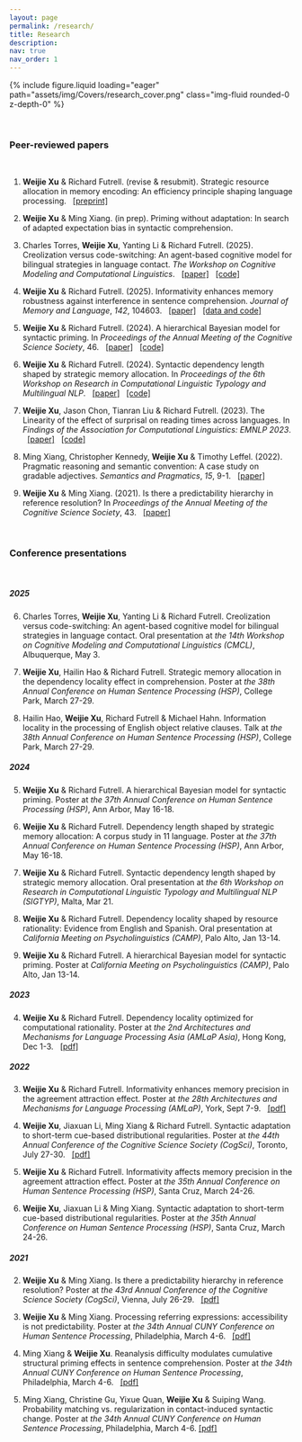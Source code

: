 ```yaml
---
layout: page
permalink: /research/
title: Research
description: 
nav: true
nav_order: 1
---
```


{% include figure.liquid loading="eager" path="assets/img/Covers/research_cover.png" class="img-fluid rounded-0 z-depth-0" %}

<p>&nbsp;</p>

### Peer-reviewed papers 
<p>&nbsp;</p>

1. **Weijie Xu** & Richard Futrell. (revise & resubmit). Strategic resource allocation in memory encoding: An efficiency principle shaping language processing. &nbsp; [[preprint]](https://arxiv.org/abs/2503.14728)

1. **Weijie Xu** & Ming Xiang. (in prep). Priming without adaptation: In search of adapted expectation bias in syntactic comprehension.

1. Charles Torres, **Weijie Xu**, Yanting Li & Richard Futrell. (2025). Creolization versus code-switching: An agent-based cognitive model for bilingual strategies in language contact. *The Workshop on Cognitive Modeling and Computational Linguistics*.  &nbsp; [[paper]](https://aclanthology.org/2025.cmcl-1.25/) &nbsp; [[code]](https://github.com/cj-torres/creolization-codeswitching)

1. **Weijie Xu** & Richard Futrell. (2025). Informativity enhances memory robustness against interference in sentence comprehension. *Journal of Memory and Language*, *142*, 104603. &nbsp; [[paper]](https://www.sciencedirect.com/science/article/pii/S0749596X24001062) &nbsp; [[data and code]](https://osf.io/e5dsv/)

1. **Weijie Xu** & Richard Futrell. (2024). A hierarchical Bayesian model for syntactic priming. In *Proceedings of the Annual Meeting of the Cognitive Science Society*, 46. &nbsp; [[paper]](https://escholarship.org/uc/item/9cc8p5fk) &nbsp; [[code]](https://github.com/weijiexu-charlie/HBM-for-syntactic-priming-CogSci24)

1. **Weijie Xu** & Richard Futrell. (2024). Syntactic dependency length shaped by strategic memory allocation. In *Proceedings of the 6th Workshop on Research in Computational Linguistic Typology and Multilingual NLP*.  &nbsp; [[paper]](https://aclanthology.org/2024.sigtyp-1.1/) &nbsp; [[code]](https://github.com/weijiexu-charlie/Dependency-length-strategic-memory-allocation)

1. **Weijie Xu**, Jason Chon, Tianran Liu & Richard Futrell. (2023). The Linearity of the effect of surprisal on reading times across languages. In *Findings of the Association for Computational Linguistics: EMNLP 2023*.  &nbsp; [[paper]](https://aclanthology.org/2023.findings-emnlp.1052/) &nbsp; [[code]](https://github.com/weijiexu-charlie/Linearity-of-surprisal-on-RT)

1. Ming Xiang, Christopher Kennedy, **Weijie Xu** & Timothy Leffel. (2022). Pragmatic reasoning and semantic convention: A case study on gradable adjectives. *Semantics and Pragmatics*, *15*, 9-1. &nbsp; [[paper]](https://doi.org/10.3765/sp.15.9)

1. **Weijie Xu** & Ming Xiang. (2021). Is there a predictability hierarchy in reference resolution? In *Proceedings of the Annual Meeting of the Cognitive Science Society*, 43. &nbsp; [[paper]](https://escholarship.org/uc/item/4mg9786g)

<p>&nbsp;</p>

### Conference presentations
<p>&nbsp;</p>

##### 2025

6. Charles Torres, **Weijie Xu**, Yanting Li & Richard Futrell. Creolization versus code-switching: An agent-based cognitive model for bilingual strategies in language contact. Oral presentation at *the 14th Workshop on Cognitive Modeling and Computational Linguistics (CMCL)*, Albuquerque, May 3.

6. **Weijie Xu**, Hailin Hao & Richard Futrell. Strategic memory allocation in the dependency locality effect in comprehension. Poster at *the 38th Annual Conference on Human Sentence Processing (HSP)*, College Park, March 27-29.

6. Hailin Hao, **Weijie Xu**, Richard Futrell & Michael Hahn. Information locality in the processing of English object relative clauses. Talk at *the 38th Annual Conference on Human Sentence Processing (HSP)*, College Park, March 27-29.

##### 2024

5. **Weijie Xu** & Richard Futrell. A hierarchical Bayesian model for syntactic priming. Poster at *the 37th Annual Conference on Human Sentence Processing (HSP)*, Ann Arbor, May 16-18.

5. **Weijie Xu** & Richard Futrell. Dependency length shaped by strategic memory allocation: A corpus study in 11 language. Poster at *the 37th Annual Conference on Human Sentence Processing (HSP)*, Ann Arbor, May 16-18.

5. **Weijie Xu** & Richard Futrell. Syntactic dependency length shaped by strategic memory allocation. Oral presentation at *the 6th Workshop on Research in Computational Linguistic Typology and Multilingual NLP (SIGTYP)*, Malta, Mar 21.

5. **Weijie Xu** & Richard Futrell. Dependency locality shaped by resource rationality: Evidence from English and Spanish. Oral presentation at *California Meeting on Psycholinguistics (CAMP)*, Palo Alto, Jan 13-14.

5. **Weijie Xu** & Richard Futrell. A hierarchical Bayesian model for syntactic priming. Poster at *California Meeting on Psycholinguistics (CAMP)*, Palo Alto, Jan 13-14.

##### 2023

4. **Weijie Xu** & Richard Futrell. Dependency locality optimized for computational rationality. Poster at *the 2nd Architectures and Mechanisms for Language Processing Asia (AMLaP Asia)*, Hong Kong, Dec 1-3. &nbsp; [[pdf]](https://weijiexu-charlie.github.io/assets/pdf/MemDepend_amlapasia23_resubmission.pdf)

##### 2022
3. **Weijie Xu** & Richard Futrell. Informativity enhances memory precision in the agreement attraction effect. Poster at *the 28th Architectures and Mechanisms for Language Processing (AMLaP)*, York, Sept 7-9. &nbsp; [[pdf]](https://weijiexu-charlie.github.io/assets/pdf/AgreeAttr_AMLaP22.pdf)

3. **Weijie Xu**, Jiaxuan Li, Ming Xiang & Richard Futrell. Syntactic adaptation to short-term cue-based distributional regularities. Poster at *the 44th Annual Conference of the Cognitive Science Society (CogSci)*, Toronto, July 27-30. &nbsp; [[pdf]](https://weijiexu-charlie.github.io/assets/pdf/CueAdapt_CogSci22_final.pdf)

3. **Weijie Xu** & Richard Futrell. Informativity affects memory precision in the agreement attraction effect. Poster at *the 35th Annual Conference on Human Sentence Processing (HSP)*, Santa Cruz, March 24-26.

3. **Weijie Xu**, Jiaxuan Li & Ming Xiang. Syntactic adaptation to short-term cue-based distributional regularities. Poster at *the 35th Annual Conference on Human Sentence Processing (HSP)*, Santa Cruz, March 24-26.


##### 2021
2. **Weijie Xu** & Ming Xiang. Is there a predictability hierarchy in reference resolution? Poster at *the 43rd Annual Conference of the Cognitive Science Society (CogSci)*, Vienna, July 26-29. &nbsp; [[pdf]](https://escholarship.org/uc/item/4mg9786g)

2. **Weijie Xu** & Ming Xiang. Processing referring expressions: accessibility is not predictability. Poster at *the 34th Annual CUNY Conference on Human Sentence Processing*, Philadelphia, March 4-6. &nbsp; [[pdf]](https://www.cuny2021.io/wp-content/uploads/2021/02/CUNY_2021_abstract_93.pdf)

2. Ming Xiang & **Weijie Xu**. Reanalysis difficulty modulates cumulative structural priming effects in sentence comprehension. Poster at *the 34th Annual CUNY Conference on Human Sentence Processing*, Philadelphia, March 4-6. &nbsp; [[pdf]](https://www.cuny2021.io/wp-content/uploads/2021/02/CUNY_2021_abstract_95.pdf)

2. Ming Xiang, Christine Gu, Yixue Quan, **Weijie Xu** & Suiping Wang. Probability matching vs. regularization in contact-induced syntactic change. Poster at *the 34th Annual CUNY Conference on Human Sentence Processing*, Philadelphia, March 4-6.   [[pdf]](https://www.cuny2021.io/wp-content/uploads/2021/02/CUNY_2021_abstract_179.pdf)

